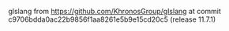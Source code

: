 glslang from https://github.com/KhronosGroup/glslang at commit c9706bdda0ac22b9856f1aa8261e5b9e15cd20c5 (release 11.7.1)
